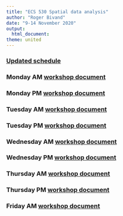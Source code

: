 ```yaml
---
title: "ECS 530 Spatial data analysis"
author: "Roger Bivand"
date: "9-14 November 2020"
output: 
  html_document:
theme: united
---
```


### [Updated schedule](https://rsbivand.github.io/ECS530_h20/plan_ecs530_h20_update.html)

### Monday AM [workshop document](https://rsbivand.github.io/ECS530_h20/ECS530_I.html)

### Monday PM [workshop document](https://rsbivand.github.io/ECS530_h20/ECS530_II.html)

### Tuesday AM [workshop document](https://rsbivand.github.io/ECS530_h20/ECS530_III.html)

### Tuesday PM [workshop document](https://rsbivand.github.io/ECS530_h20/ECS530_IV.html)

### Wednesday AM [workshop document](https://rsbivand.github.io/ECS530_h20/ECS530_VI.html)

### Wednesday PM [workshop document](https://rsbivand.github.io/ECS530_h20/ECS530_preVII.html)

### Thursday AM [workshop document](https://rsbivand.github.io/ECS530_h20/ECS530_VII.html)

### Thursday PM [workshop document](https://rsbivand.github.io/ECS530_h20/ECS530_VIII.html)

### Friday AM [workshop document](https://rsbivand.github.io/ECS530_h20/ECS530_IX.html)



